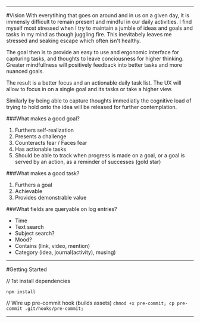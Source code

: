 
******************************
#Vision
With everytihing that goes on around and in us on a given day, it is immensly difficult to remain present and mindful in our daily activities. I find myself most stressed when I try to maintain a jumble of ideas and goals and tasks in my mind as though juggling fire. This inevitabely leaves me stressed and seaking escape which often isn't healthy.

The goal then is to provide an easy to use and ergonomic interface for capturing tasks, and thoughts to leave conciousness for higher thinking. Greater mindfullness will positively feedback into better tasks and more nuanced goals.

The result is a better focus and an actionable daily task list. The UX will allow to focus in on a single goal and its tasks or take a higher view.

Similarly by being able to capture thoughts immediatly the cognitive load of trying to hold onto the idea will be released for further contemplation.

###What makes a good goal?
1. Furthers self-realization
2. Presents a challenge
3. Counteracts fear / Faces fear
4. Has actionable tasks
5. Should be able to track when progress is made on a goal, or a goal is served by an action, as a reminder of successes (gold star)

###What makes a good task?
1. Furthers a goal
2. Achievable
3. Provides demonstrable value

###What fields are queryable on log entries?
- Time
- Text search
- Subject search?
- Mood?
- Contains (link, video, mention)
- Category (idea, journal(activity), musing)

******************************
#Getting Started

// 1st install dependencies

`npm install`

// Wire up pre-commit hook (builds assets)
`chmod +x pre-commit; cp pre-commit .git/hooks/pre-commit;`

******************************
